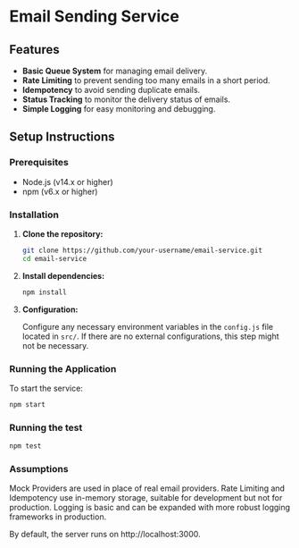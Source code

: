 # Email Sending Service

## Features
- **Basic Queue System** for managing email delivery.
- **Rate Limiting** to prevent sending too many emails in a short period.
- **Idempotency** to avoid sending duplicate emails.
- **Status Tracking** to monitor the delivery status of emails.
- **Simple Logging** for easy monitoring and debugging.


## Setup Instructions

### Prerequisites

- Node.js (v14.x or higher)
- npm (v6.x or higher)

### Installation

1. **Clone the repository:**

    ```bash
    git clone https://github.com/your-username/email-service.git
    cd email-service
    ```

2. **Install dependencies:**

    ```bash
    npm install
    ```

3. **Configuration:**

    Configure any necessary environment variables in the `config.js` file located in `src/`. If there are no external configurations, this step might not be necessary.

### Running the Application

To start the service:

```bash
npm start
```

### Running the test

```bash
npm test

```
### Assumptions
Mock Providers are used in place of real email providers.
Rate Limiting and Idempotency use in-memory storage, suitable for development but not for production.
Logging is basic and can be expanded with more robust logging frameworks in production.


By default, the server runs on http://localhost:3000.



